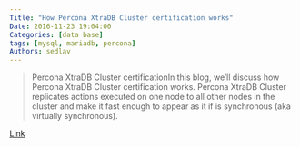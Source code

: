 ```yaml
---
Title: "How Percona XtraDB Cluster certification works"
Date: 2016-11-23 19:04:00
Categories: [data base]
tags: [mysql, mariadb, percona]
Authors: sedlav
---
```


> Percona XtraDB Cluster certificationIn this blog, we’ll  discuss how Percona XtraDB Cluster certification works. Percona XtraDB Cluster replicates actions executed on one node to all other nodes in the cluster and make it fast enough to appear as it if is synchronous (aka virtually synchronous).

[Link](https://www.percona.com/blog/2016/04/17/how-percona-xtradb-cluster-certification-works/)
